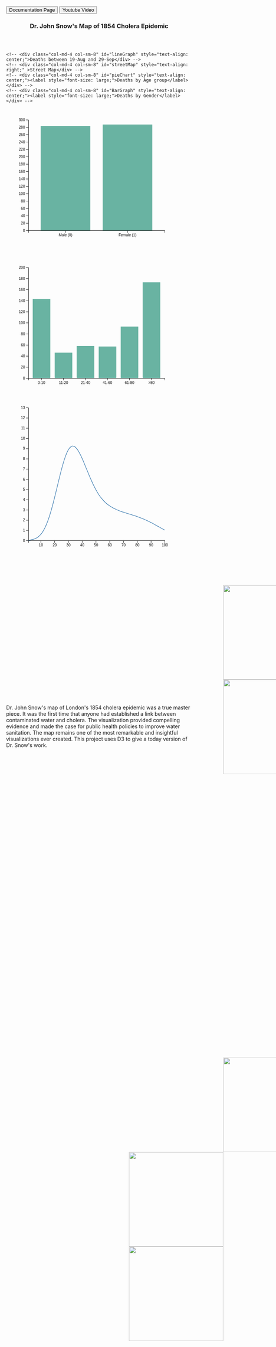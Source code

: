 <!DOCTYPE html>
<!-- saved from url=(0068)file:///C:/Users/Charlie%20May/Desktop/d3_project/html%20webpage.htm -->
<html lang="en"><head><meta http-equiv="Content-Type" content="text/html; charset=UTF-8">
  
  <title>Dr.John Snow Cholera D3 Visualization Project</title>
  <script src="./Dr.John Snow Cholera D3 Visualization Project_files/d3.js.download"></script>
    <link rel="stylesheet" href="./Dr.John Snow Cholera D3 Visualization Project_files/bootstrap.min.css">
    <script src="./Dr.John Snow Cholera D3 Visualization Project_files/bootstrap.min.js.download"></script>
    <script src="./Dr.John Snow Cholera D3 Visualization Project_files/jquery-3.2.1.slim.min.js.download"></script>
    <script src="./Dr.John Snow Cholera D3 Visualization Project_files/d3.v4.js.download"></script>
  <style>
       div.tooltip {
            font: 12px sans-serif;
            text-align: center;
            position: absolute;
            padding: 2px;
            border-radius: 8px;
            border: 0px;
            pointer-events: none;
            background-color:yellowgreen;
        }
  </style>
</head>
<body>
  <button>Documentation Page</button>
  <button>Youtube Video</button>
  <h3 style="text-align: center;font-weight: bold;">Dr. John Snow's Map of 1854 Cholera Epidemic</h3>
<div style="padding-top: 30px;"></div>
<div id="canvas" style="text-align: center;"></div>
<div>
    <div style="text-align: center; padding-left: 500px">
    </div>
</div>
<!-- <div id='lineGraph' style="float: left;width: 500px;padding-left: 80px;"> -->
    <!-- <div id='slider' style='width:970px'></div> -->
<!-- </div>
<div id='streetMap'></div>
<div id='pieChart'></div> -->
<div class="row">
    </div>
    <!-- <div class="col-md-4 col-sm-12" id="BarGraph" style="text-align: center;font-size: medium;"></div>
    <div class="col-md-4 col-sm-12" id="pieChart" style="text-align: center;font-size: medium;">Deaths by Age group</div> -->


<div class="row">
	<div class="col-md-4 col-sm-12" id="BarGraph" style="text-align: left;font-size: medium;"></div>
</div>

<!-- <div id="canvas" style="text-align: center;"></div> -->
	<!-- <div class="col-md-4 col-sm-8" id="lineGraph" style="text-align: center;">Deaths between 19-Aug and 29-Sep</div> -->
	<!-- <div class="col-md-4 col-sm-8" id="streetMap" style="text-align: right;" >Street Map</div> -->
    <!-- <div class="col-md-4 col-sm-8" id="pieChart" style="text-align: center;"><label style="font-size: large;">Deaths by Age group</label></div> -->
    <!-- <div class="col-md-4 col-sm-8" id="BarGraph" style="text-align: center;"><label style="font-size: large;">Deaths by Gender</label></div> -->




<!-- Load d3.js -->
<script src="./Dr.John Snow Cholera D3 Visualization Project_files/d3.v4.js.download"></script>

<!-- Create a div where the graph will take place -->
<div id="my_dataviz"><svg width="460" height="400"><g transform="translate(60,30)"><g transform="translate(0,300)" fill="none" font-size="10" font-family="sans-serif" text-anchor="middle"><path class="domain" stroke="#000" d="M0.5,6V0.5H370.5V6"></path><g class="tick" opacity="1" transform="translate(100.90909090909092,0)"><line stroke="#000" y2="6"></line><text fill="#000" y="9" dy="0.71em">Male (0)</text></g><g class="tick" opacity="1" transform="translate(269.09090909090907,0)"><line stroke="#000" y2="6"></line><text fill="#000" y="9" dy="0.71em">Female (1)</text></g></g><g class="myYaxis" fill="none" font-size="10" font-family="sans-serif" text-anchor="end"><path class="domain" stroke="#000" d="M-6,300.5H0.5V0.5H-6"></path><g class="tick" opacity="1" transform="translate(0,300.5)"><line stroke="#000" x2="-6"></line><text fill="#000" x="-9" dy="0.32em">0</text></g><g class="tick" opacity="1" transform="translate(0,280.5)"><line stroke="#000" x2="-6"></line><text fill="#000" x="-9" dy="0.32em">20</text></g><g class="tick" opacity="1" transform="translate(0,260.5)"><line stroke="#000" x2="-6"></line><text fill="#000" x="-9" dy="0.32em">40</text></g><g class="tick" opacity="1" transform="translate(0,240.5)"><line stroke="#000" x2="-6"></line><text fill="#000" x="-9" dy="0.32em">60</text></g><g class="tick" opacity="1" transform="translate(0,220.5)"><line stroke="#000" x2="-6"></line><text fill="#000" x="-9" dy="0.32em">80</text></g><g class="tick" opacity="1" transform="translate(0,200.5)"><line stroke="#000" x2="-6"></line><text fill="#000" x="-9" dy="0.32em">100</text></g><g class="tick" opacity="1" transform="translate(0,180.5)"><line stroke="#000" x2="-6"></line><text fill="#000" x="-9" dy="0.32em">120</text></g><g class="tick" opacity="1" transform="translate(0,160.5)"><line stroke="#000" x2="-6"></line><text fill="#000" x="-9" dy="0.32em">140</text></g><g class="tick" opacity="1" transform="translate(0,140.5)"><line stroke="#000" x2="-6"></line><text fill="#000" x="-9" dy="0.32em">160</text></g><g class="tick" opacity="1" transform="translate(0,120.5)"><line stroke="#000" x2="-6"></line><text fill="#000" x="-9" dy="0.32em">180</text></g><g class="tick" opacity="1" transform="translate(0,100.5)"><line stroke="#000" x2="-6"></line><text fill="#000" x="-9" dy="0.32em">200</text></g><g class="tick" opacity="1" transform="translate(0,80.50000000000003)"><line stroke="#000" x2="-6"></line><text fill="#000" x="-9" dy="0.32em">220</text></g><g class="tick" opacity="1" transform="translate(0,60.5)"><line stroke="#000" x2="-6"></line><text fill="#000" x="-9" dy="0.32em">240</text></g><g class="tick" opacity="1" transform="translate(0,40.5)"><line stroke="#000" x2="-6"></line><text fill="#000" x="-9" dy="0.32em">260</text></g><g class="tick" opacity="1" transform="translate(0,20.5)"><line stroke="#000" x2="-6"></line><text fill="#000" x="-9" dy="0.32em">280</text></g><g class="tick" opacity="1" transform="translate(0,0.5)"><line stroke="#000" x2="-6"></line><text fill="#000" x="-9" dy="0.32em">300</text></g></g><rect x="33.636363636363654" y="17" width="134.54545454545453" height="283" fill="rgb(105, 179, 162)"></rect><rect x="201.8181818181818" y="13" width="134.54545454545453" height="287" fill="rgb(105, 179, 162)"></rect></g></svg><svg width="460" height="400"><g transform="translate(60,30)"><g transform="translate(0,300)" fill="none" font-size="10" font-family="sans-serif" text-anchor="middle"><path class="domain" stroke="#000" d="M0.5,6V0.5H370.5V6"></path><g class="tick" opacity="1" transform="translate(35.80645161290326,0)"><line stroke="#000" y2="6"></line><text fill="#000" y="9" dy="0.71em">0-10</text></g><g class="tick" opacity="1" transform="translate(95.48387096774196,0)"><line stroke="#000" y2="6"></line><text fill="#000" y="9" dy="0.71em">11-20</text></g><g class="tick" opacity="1" transform="translate(155.16129032258067,0)"><line stroke="#000" y2="6"></line><text fill="#000" y="9" dy="0.71em">21-40</text></g><g class="tick" opacity="1" transform="translate(214.83870967741936,0)"><line stroke="#000" y2="6"></line><text fill="#000" y="9" dy="0.71em">41-60</text></g><g class="tick" opacity="1" transform="translate(274.51612903225805,0)"><line stroke="#000" y2="6"></line><text fill="#000" y="9" dy="0.71em">61-80</text></g><g class="tick" opacity="1" transform="translate(334.1935483870968,0)"><line stroke="#000" y2="6"></line><text fill="#000" y="9" dy="0.71em">&gt;80</text></g></g><g class="myYaxis" fill="none" font-size="10" font-family="sans-serif" text-anchor="end"><path class="domain" stroke="#000" d="M-6,300.5H0.5V0.5H-6"></path><g class="tick" opacity="1" transform="translate(0,300.5)"><line stroke="#000" x2="-6"></line><text fill="#000" x="-9" dy="0.32em">0</text></g><g class="tick" opacity="1" transform="translate(0,270.5)"><line stroke="#000" x2="-6"></line><text fill="#000" x="-9" dy="0.32em">20</text></g><g class="tick" opacity="1" transform="translate(0,240.5)"><line stroke="#000" x2="-6"></line><text fill="#000" x="-9" dy="0.32em">40</text></g><g class="tick" opacity="1" transform="translate(0,210.5)"><line stroke="#000" x2="-6"></line><text fill="#000" x="-9" dy="0.32em">60</text></g><g class="tick" opacity="1" transform="translate(0,180.5)"><line stroke="#000" x2="-6"></line><text fill="#000" x="-9" dy="0.32em">80</text></g><g class="tick" opacity="1" transform="translate(0,150.5)"><line stroke="#000" x2="-6"></line><text fill="#000" x="-9" dy="0.32em">100</text></g><g class="tick" opacity="1" transform="translate(0,120.5)"><line stroke="#000" x2="-6"></line><text fill="#000" x="-9" dy="0.32em">120</text></g><g class="tick" opacity="1" transform="translate(0,90.5)"><line stroke="#000" x2="-6"></line><text fill="#000" x="-9" dy="0.32em">140</text></g><g class="tick" opacity="1" transform="translate(0,60.5)"><line stroke="#000" x2="-6"></line><text fill="#000" x="-9" dy="0.32em">160</text></g><g class="tick" opacity="1" transform="translate(0,30.5)"><line stroke="#000" x2="-6"></line><text fill="#000" x="-9" dy="0.32em">180</text></g><g class="tick" opacity="1" transform="translate(0,0.5)"><line stroke="#000" x2="-6"></line><text fill="#000" x="-9" dy="0.32em">200</text></g></g><rect x="11.935483870967772" y="85.5" width="47.74193548387097" height="214.5" fill="rgb(105, 179, 162)"></rect><rect x="71.61290322580648" y="231" width="47.74193548387097" height="69" fill="rgb(105, 179, 162)"></rect><rect x="131.29032258064518" y="213" width="47.74193548387097" height="87" fill="rgb(105, 179, 162)"></rect><rect x="190.96774193548387" y="214.5" width="47.74193548387097" height="85.5" fill="rgb(105, 179, 162)"></rect><rect x="250.6451612903226" y="160.5" width="47.74193548387097" height="139.5" fill="rgb(105, 179, 162)"></rect><rect x="310.32258064516134" y="40.5" width="47.74193548387097" height="259.5" fill="rgb(105, 179, 162)"></rect></g></svg><svg width="460" height="400"><g transform="translate(60,10)"><g transform="translate(0,360)" fill="none" font-size="10" font-family="sans-serif" text-anchor="middle"><path class="domain" stroke="#000" d="M0.5,6V0.5H370.5V6"></path><g class="tick" opacity="1" transform="translate(34.13636363636364,0)"><line stroke="#000" y2="6"></line><text fill="#000" y="9" dy="0.71em">10</text></g><g class="tick" opacity="1" transform="translate(71.51010101010101,0)"><line stroke="#000" y2="6"></line><text fill="#000" y="9" dy="0.71em">20</text></g><g class="tick" opacity="1" transform="translate(108.88383838383838,0)"><line stroke="#000" y2="6"></line><text fill="#000" y="9" dy="0.71em">30</text></g><g class="tick" opacity="1" transform="translate(146.25757575757575,0)"><line stroke="#000" y2="6"></line><text fill="#000" y="9" dy="0.71em">40</text></g><g class="tick" opacity="1" transform="translate(183.63131313131314,0)"><line stroke="#000" y2="6"></line><text fill="#000" y="9" dy="0.71em">50</text></g><g class="tick" opacity="1" transform="translate(221.0050505050505,0)"><line stroke="#000" y2="6"></line><text fill="#000" y="9" dy="0.71em">60</text></g><g class="tick" opacity="1" transform="translate(258.3787878787879,0)"><line stroke="#000" y2="6"></line><text fill="#000" y="9" dy="0.71em">70</text></g><g class="tick" opacity="1" transform="translate(295.7525252525253,0)"><line stroke="#000" y2="6"></line><text fill="#000" y="9" dy="0.71em">80</text></g><g class="tick" opacity="1" transform="translate(333.12626262626264,0)"><line stroke="#000" y2="6"></line><text fill="#000" y="9" dy="0.71em">90</text></g><g class="tick" opacity="1" transform="translate(370.5,0)"><line stroke="#000" y2="6"></line><text fill="#000" y="9" dy="0.71em">100</text></g></g><g fill="none" font-size="10" font-family="sans-serif" text-anchor="end"><path class="domain" stroke="#000" d="M-6,360.5H0.5V0.5H-6"></path><g class="tick" opacity="1" transform="translate(0,360.5)"><line stroke="#000" x2="-6"></line><text fill="#000" x="-9" dy="0.32em">0</text></g><g class="tick" opacity="1" transform="translate(0,332.8076923076923)"><line stroke="#000" x2="-6"></line><text fill="#000" x="-9" dy="0.32em">1</text></g><g class="tick" opacity="1" transform="translate(0,305.11538461538464)"><line stroke="#000" x2="-6"></line><text fill="#000" x="-9" dy="0.32em">2</text></g><g class="tick" opacity="1" transform="translate(0,277.4230769230769)"><line stroke="#000" x2="-6"></line><text fill="#000" x="-9" dy="0.32em">3</text></g><g class="tick" opacity="1" transform="translate(0,249.73076923076923)"><line stroke="#000" x2="-6"></line><text fill="#000" x="-9" dy="0.32em">4</text></g><g class="tick" opacity="1" transform="translate(0,222.03846153846152)"><line stroke="#000" x2="-6"></line><text fill="#000" x="-9" dy="0.32em">5</text></g><g class="tick" opacity="1" transform="translate(0,194.34615384615384)"><line stroke="#000" x2="-6"></line><text fill="#000" x="-9" dy="0.32em">6</text></g><g class="tick" opacity="1" transform="translate(0,166.65384615384616)"><line stroke="#000" x2="-6"></line><text fill="#000" x="-9" dy="0.32em">7</text></g><g class="tick" opacity="1" transform="translate(0,138.96153846153845)"><line stroke="#000" x2="-6"></line><text fill="#000" x="-9" dy="0.32em">8</text></g><g class="tick" opacity="1" transform="translate(0,111.26923076923077)"><line stroke="#000" x2="-6"></line><text fill="#000" x="-9" dy="0.32em">9</text></g><g class="tick" opacity="1" transform="translate(0,83.57692307692304)"><line stroke="#000" x2="-6"></line><text fill="#000" x="-9" dy="0.32em">10</text></g><g class="tick" opacity="1" transform="translate(0,55.884615384615415)"><line stroke="#000" x2="-6"></line><text fill="#000" x="-9" dy="0.32em">11</text></g><g class="tick" opacity="1" transform="translate(0,28.19230769230768)"><line stroke="#000" x2="-6"></line><text fill="#000" x="-9" dy="0.32em">12</text></g><g class="tick" opacity="1" transform="translate(0,0.5)"><line stroke="#000" x2="-6"></line><text fill="#000" x="-9" dy="0.32em">13</text></g></g><g><circle stroke="black" r="8.5" style="fill: none; opacity: 0;" cx="186.8686868686869" cy="228.73846153846154"></circle></g><g><text text-anchor="left" alignment-baseline="middle" style="opacity: 0;" x="201.8686868686869" y="228.73846153846154">x:51  -  y:4.74</text></g><path fill="none" stroke="steelblue" stroke-width="1.5" d="M0,359.16923076923075L3.737373737373738,358.89230769230767L7.474747474747476,358.33846153846156L11.212121212121213,357.5076923076923L14.949494949494952,356.4L18.686868686868685,355.0153846153846L22.424242424242426,353.0769230769231L26.16161616161616,350.8615384615385L29.898989898989903,347.53846153846155L33.63636363636364,343.66153846153844L37.37373737373737,338.95384615384614L41.11111111111111,333.13846153846157L44.84848484848485,326.2153846153846L48.58585858585859,317.9076923076923L52.32323232323232,308.7692307692308L56.06060606060606,297.96923076923076L59.79797979797981,286.33846153846156L63.535353535353536,273.32307692307694L67.27272727272728,259.4769230769231L71.01010101010101,244.8L74.74747474747474,229.56923076923076L78.48484848484848,214.06153846153848L82.22222222222221,198.55384615384617L85.95959595959596,183.32307692307694L89.6969696969697,168.64615384615385L93.43434343434345,155.0769230769231L97.17171717171718,142.61538461538464L100.9090909090909,131.53846153846155L104.64646464646464,122.12307692307692L108.38383838383838,114.64615384615385L112.12121212121212,109.10769230769228L115.85858585858587,105.78461538461539L119.59595959595961,104.1230769230769L123.33333333333333,104.67692307692303L127.07070707070707,106.61538461538458L130.8080808080808,110.49230769230772L134.54545454545456,115.4769230769231L138.2828282828283,121.84615384615384L142.02020202020202,129.04615384615386L145.75757575757575,137.07692307692307L149.49494949494948,145.66153846153844L153.23232323232324,154.79999999999998L156.96969696969697,163.93846153846155L160.70707070707073,172.79999999999998L164.44444444444443,181.93846153846155L168.1818181818182,190.79999999999998L171.91919191919192,199.10769230769233L175.65656565656565,207.41538461538462L179.3939393939394,214.89230769230767L183.13131313131314,222.09230769230768L186.8686868686869,228.73846153846154L190.6060606060606,234.83076923076925L194.34343434343435,240.36923076923077L198.08080808080808,245.07692307692307L201.8181818181818,249.5076923076923L205.55555555555557,253.66153846153847L209.29292929292927,257.26153846153846L213.03030303030306,260.5846153846154L216.76767676767676,263.3538461538461L220.5050505050505,266.12307692307695L224.24242424242425,268.3384615384615L227.97979797979798,270.55384615384617L231.71717171717174,272.7692307692308L235.45454545454544,274.4307692307692L239.19191919191923,276.36923076923074L242.92929292929293,277.75384615384615L246.66666666666666,279.4153846153846L250.40404040404042,280.8L254.14141414141415,282.18461538461537L257.8787878787879,283.2923076923077L261.6161616161616,284.4L265.35353535353534,285.7846153846154L269.0909090909091,286.89230769230767L272.8282828282828,288L276.5656565656566,289.10769230769233L280.3030303030303,290.2153846153846L284.04040404040404,291.6L287.77777777777777,292.7076923076923L291.5151515151515,293.81538461538463L295.2525252525253,295.2L298.98989898989896,296.5846153846154L302.72727272727275,297.96923076923076L306.4646464646465,299.3538461538461L310.2020202020202,301.0153846153846L313.93939393939394,302.4L317.67676767676767,304.0615384615385L321.41414141414145,305.7230769230769L325.1515151515151,307.66153846153844L328.88888888888886,309.32307692307694L332.62626262626264,311.26153846153846L336.3636363636364,313.2L340.1010101010101,315.1384615384615L343.83838383838383,317.3538461538461L347.5757575757576,319.2923076923077L351.3131313131313,321.5076923076923L355.050505050505,323.44615384615383L358.7878787878788,325.66153846153844L362.52525252525254,327.6L366.26262626262627,329.81538461538463L370,331.75384615384615"></path><rect width="370" height="360" style="fill: none; pointer-events: all;"></rect></g></svg></div>
<script>

// create 2 data_set
var data1 = [
   {group: "Male (0)", value: 283},
   {group: "Female (1)", value: 287},
];

// set the dimensions and margins of the graph
var margin = {top: 30, right: 30, bottom: 70, left: 60},
    width = 460 - margin.left - margin.right,
    height = 400 - margin.top - margin.bottom;

// append the svg object to the body of the page
var svg = d3.select("#my_dataviz")
  .append("svg")
    .attr("width", width + margin.left + margin.right)
    .attr("height", height + margin.top + margin.bottom)
  .append("g")
    .attr("transform",
          "translate(" + margin.left + "," + margin.top + ")");

// X axis
var x = d3.scaleBand()
  .range([ 0, width ])
  .domain(data1.map(function(d) { return d.group; }))
  .padding(0.2);
svg.append("g")
  .attr("transform", "translate(0," + height + ")")
  .call(d3.axisBottom(x))


// Add Y axis
var y = d3.scaleLinear()
  .domain([0, 300])
  .range([ height, 0]);
svg.append("g")
  .attr("class", "myYaxis")
  .call(d3.axisLeft(y));

// A function that create / update the plot for a given variable:
function update(data) {

  var u = svg.selectAll("rect")
    .data(data)

  u
    .enter()
    .append("rect")
    .merge(u)
    .transition()
    .duration(1000)
      .attr("x", function(d) { return x(d.group); })
      .attr("y", function(d) { return y(d.value); })
      .attr("width", x.bandwidth())
      .attr("height", function(d) { return height - y(d.value); })
      .attr("fill", "#69b3a2")
}


// Initialize the plot with the first dataset
update(data1)

</script>




<!-- Load d3.js -->
<script src="./Dr.John Snow Cholera D3 Visualization Project_files/d3.v4.js.download"></script>

<!-- Create a div where the graph will take place -->
<div id="my_dataviz"></div>
<script>

// create 2 data_set
var data1 = [
   {group: "0-10", value: 143},
   {group: "11-20", value: 46},
   {group: "21-40", value: 58},
   {group: "41-60", value: 57},
   {group: "61-80", value: 93},
   {group: ">80", value: 173},
];

// set the dimensions and margins of the graph
var margin = {top: 30, right: 30, bottom: 70, left: 60},
    width = 460 - margin.left - margin.right,
    height = 400 - margin.top - margin.bottom;

// append the svg object to the body of the page
var svg = d3.select("#my_dataviz")
  .append("svg")
    .attr("width", width + margin.left + margin.right)
    .attr("height", height + margin.top + margin.bottom)
  .append("g")
    .attr("transform",
          "translate(" + margin.left + "," + margin.top + ")");

// X axis
var x = d3.scaleBand()
  .range([ 0, width ])
  .domain(data1.map(function(d) { return d.group; }))
  .padding(0.2);
svg.append("g")
  .attr("transform", "translate(0," + height + ")")
  .call(d3.axisBottom(x))

// Add Y axis
var y = d3.scaleLinear()
  .domain([0, 200])
  .range([ height, 0]);
svg.append("g")
  .attr("class", "myYaxis")
  .call(d3.axisLeft(y));

// A function that create / update the plot for a given variable:
function update(data) {

  var u = svg.selectAll("rect")
    .data(data)

  u
    .enter()
    .append("rect")
    .merge(u)
    .transition()
    .duration(1000)
      .attr("x", function(d) { return x(d.group); })
      .attr("y", function(d) { return y(d.value); })
      .attr("width", x.bandwidth())
      .attr("height", function(d) { return height - y(d.value); })
      .attr("fill", "#69b3a2")
}

// Initialize the plot with the first dataset
update(data1)

</script>




<!-- Load d3.js -->
<script src="./Dr.John Snow Cholera D3 Visualization Project_files/d3.v4.js.download"></script>

<!-- Create a div where the graph will take place -->
<div id="my_dataviz"></div>
<script>

// set the dimensions and margins of the graph
var margin = {top: 10, right: 30, bottom: 30, left: 60},
    width = 460 - margin.left - margin.right,
    height = 400 - margin.top - margin.bottom;

// append the svg object to the body of the page
var svg = d3.select("#my_dataviz")
  .append("svg")
    .attr("width", width + margin.left + margin.right)
    .attr("height", height + margin.top + margin.bottom)
  .append("g")
    .attr("transform",
          "translate(" + margin.left + "," + margin.top + ")");

//Read the data
d3.csv("https://raw.githubusercontent.com/holtzy/D3-graph-gallery/master/DATA/data_IC.csv",function(data) {

  // Add X axis --> it is a date format
  var x = d3.scaleLinear()
    .domain([1,100])
    .range([ 0, width ]);
  svg.append("g")
    .attr("transform", "translate(0," + height + ")")
    .call(d3.axisBottom(x));

  // Add Y axis
  var y = d3.scaleLinear()
    .domain([0, 13])
    .range([ height, 0 ]);
  svg.append("g")
    .call(d3.axisLeft(y));

  // This allows to find the closest X index of the mouse:
  var bisect = d3.bisector(function(d) { return d.x; }).left;

  // Create the circle that travels along the curve of chart
  var focus = svg
    .append('g')
    .append('circle')
      .style("fill", "none")
      .attr("stroke", "black")
      .attr('r', 8.5)
      .style("opacity", 0)

  // Create the text that travels along the curve of chart
  var focusText = svg
    .append('g')
    .append('text')
      .style("opacity", 0)
      .attr("text-anchor", "left")
      .attr("alignment-baseline", "middle")

  // Add the line
  svg
    .append("path")
    .datum(data)
    .attr("fill", "none")
    .attr("stroke", "steelblue")
    .attr("stroke-width", 1.5)
    .attr("d", d3.line()
      .x(function(d) { return x(d.x) })
      .y(function(d) { return y(d.y) })
      )

  // Create a rect on top of the svg area: this rectangle recovers mouse position
  svg
    .append('rect')
    .style("fill", "none")
    .style("pointer-events", "all")
    .attr('width', width)
    .attr('height', height)
    .on('mouseover', mouseover)
    .on('mousemove', mousemove)
    .on('mouseout', mouseout);


  // What happens when the mouse move -> show the annotations at the right positions.
  function mouseover() {
    focus.style("opacity", 1)
    focusText.style("opacity",1)
  }

  function mousemove() {
    // recover coordinate we need
    var x0 = x.invert(d3.mouse(this)[0]);
    var i = bisect(data, x0, 1);
    selectedData = data[i]
    focus
      .attr("cx", x(selectedData.x))
      .attr("cy", y(selectedData.y))
    focusText
      .html("x:" + selectedData.x + "  -  " + "y:" + selectedData.y)
      .attr("x", x(selectedData.x)+15)
      .attr("y", y(selectedData.y))
    }
  function mouseout() {
    focus.style("opacity", 0)
    focusText.style("opacity", 0)
  }

})

</script>



<!-- Load Leaflet -->
<link rel="stylesheet" href="./Dr.John Snow Cholera D3 Visualization Project_files/leaflet.css" integrity="sha512-puBpdR0798OZvTTbP4A8Ix/l+A4dHDD0DGqYW6RQ+9jxkRFclaxxQb/SJAWZfWAkuyeQUytO7+7N4QKrDh+drA==" crossorigin="">
<script src="./Dr.John Snow Cholera D3 Visualization Project_files/leaflet.js.download" integrity="sha512-nMMmRyTVoLYqjP9hrbed9S+FzjZHW5gY1TWCHA5ckwXZBadntCNs8kEqAWdrb9O7rxbCaA4lKTIWjDXZxflOcA==" crossorigin=""></script>

<!-- Create an element where the map will take place -->
<div id="mapid" class="leaflet-container leaflet-touch leaflet-retina leaflet-fade-anim leaflet-grab leaflet-touch-drag leaflet-touch-zoom" tabindex="0" style="position: relative;"><div class="leaflet-pane leaflet-map-pane" style="transform: translate3d(426px, 0px, 0px);"><div class="leaflet-pane leaflet-tile-pane"><div class="leaflet-layer " style="z-index: 1; opacity: 1;"><div class="leaflet-tile-container leaflet-zoom-animated" style="z-index: 6; transform: translate3d(0px, 0px, 0px) scale(1);"><img alt="" role="presentation" src="./Dr.John Snow Cholera D3 Visualization Project_files/SnowMap_Points.png" class="leaflet-tile leaflet-tile-loaded" style="width: 256px; height: 256px; transform: translate3d(163px, 91px, 0px); opacity: 1;"><img alt="" role="presentation" src="./Dr.John Snow Cholera D3 Visualization Project_files/SnowMap_Points.png" class="leaflet-tile leaflet-tile-loaded" style="width: 256px; height: 256px; transform: translate3d(419px, 91px, 0px); opacity: 1;"><img alt="" role="presentation" src="./Dr.John Snow Cholera D3 Visualization Project_files/SnowMap_Points.png" class="leaflet-tile leaflet-tile-loaded" style="width: 256px; height: 256px; transform: translate3d(163px, -165px, 0px); opacity: 1;"><img alt="" role="presentation" src="./Dr.John Snow Cholera D3 Visualization Project_files/SnowMap_Points.png" class="leaflet-tile leaflet-tile-loaded" style="width: 256px; height: 256px; transform: translate3d(419px, -165px, 0px); opacity: 1;"><img alt="" role="presentation" src="./Dr.John Snow Cholera D3 Visualization Project_files/SnowMap_Points.png" class="leaflet-tile leaflet-tile-loaded" style="width: 256px; height: 256px; transform: translate3d(163px, 347px, 0px); opacity: 1;"><img alt="" role="presentation" src="./Dr.John Snow Cholera D3 Visualization Project_files/SnowMap_Points.png" class="leaflet-tile leaflet-tile-loaded" style="width: 256px; height: 256px; transform: translate3d(419px, 347px, 0px); opacity: 1;"><img alt="" role="presentation" src="./Dr.John Snow Cholera D3 Visualization Project_files/SnowMap_Points.png" class="leaflet-tile leaflet-tile-loaded" style="width: 256px; height: 256px; transform: translate3d(-93px, 91px, 0px); opacity: 1;"><img alt="" role="presentation" src="./Dr.John Snow Cholera D3 Visualization Project_files/SnowMap_Points.png" class="leaflet-tile leaflet-tile-loaded" style="width: 256px; height: 256px; transform: translate3d(675px, 91px, 0px); opacity: 1;"><img alt="" role="presentation" src="./Dr.John Snow Cholera D3 Visualization Project_files/SnowMap_Points.png" class="leaflet-tile leaflet-tile-loaded" style="width: 256px; height: 256px; transform: translate3d(-93px, -165px, 0px); opacity: 1;"><img alt="" role="presentation" src="./Dr.John Snow Cholera D3 Visualization Project_files/SnowMap_Points.png" class="leaflet-tile leaflet-tile-loaded" style="width: 256px; height: 256px; transform: translate3d(675px, -165px, 0px); opacity: 1;"><img alt="" role="presentation" src="./Dr.John Snow Cholera D3 Visualization Project_files/SnowMap_Points.png" class="leaflet-tile leaflet-tile-loaded" style="width: 256px; height: 256px; transform: translate3d(-93px, 347px, 0px); opacity: 1;"><img alt="" role="presentation" src="./Dr.John Snow Cholera D3 Visualization Project_files/SnowMap_Points.png" class="leaflet-tile leaflet-tile-loaded" style="width: 256px; height: 256px; transform: translate3d(675px, 347px, 0px); opacity: 1;"><img alt="" role="presentation" src="./Dr.John Snow Cholera D3 Visualization Project_files/SnowMap_Points.png" class="leaflet-tile leaflet-tile-loaded" style="width: 256px; height: 256px; transform: translate3d(-349px, 91px, 0px); opacity: 1;"><img alt="" role="presentation" src="./Dr.John Snow Cholera D3 Visualization Project_files/SnowMap_Points.png" class="leaflet-tile leaflet-tile-loaded" style="width: 256px; height: 256px; transform: translate3d(931px, 91px, 0px); opacity: 1;"><img alt="" role="presentation" src="./Dr.John Snow Cholera D3 Visualization Project_files/SnowMap_Points.png" class="leaflet-tile leaflet-tile-loaded" style="width: 256px; height: 256px; transform: translate3d(-349px, -165px, 0px); opacity: 1;"><img alt="" role="presentation" src="./Dr.John Snow Cholera D3 Visualization Project_files/SnowMap_Points.png" class="leaflet-tile leaflet-tile-loaded" style="width: 256px; height: 256px; transform: translate3d(931px, -165px, 0px); opacity: 1;"><img alt="" role="presentation" src="./Dr.John Snow Cholera D3 Visualization Project_files/SnowMap_Points.png" class="leaflet-tile leaflet-tile-loaded" style="width: 256px; height: 256px; transform: translate3d(-349px, 347px, 0px); opacity: 1;"><img alt="" role="presentation" src="./Dr.John Snow Cholera D3 Visualization Project_files/SnowMap_Points.png" class="leaflet-tile leaflet-tile-loaded" style="width: 256px; height: 256px; transform: translate3d(931px, 347px, 0px); opacity: 1;"><img alt="" role="presentation" src="./Dr.John Snow Cholera D3 Visualization Project_files/SnowMap_Points.png" class="leaflet-tile leaflet-tile-loaded" style="width: 256px; height: 256px; transform: translate3d(-605px, 91px, 0px); opacity: 1;"><img alt="" role="presentation" src="./Dr.John Snow Cholera D3 Visualization Project_files/SnowMap_Points.png" class="leaflet-tile leaflet-tile-loaded" style="width: 256px; height: 256px; transform: translate3d(1187px, 91px, 0px); opacity: 1;"><img alt="" role="presentation" src="./Dr.John Snow Cholera D3 Visualization Project_files/SnowMap_Points.png" class="leaflet-tile leaflet-tile-loaded" style="width: 256px; height: 256px; transform: translate3d(-605px, -165px, 0px); opacity: 1;"><img alt="" role="presentation" src="./Dr.John Snow Cholera D3 Visualization Project_files/SnowMap_Points.png" class="leaflet-tile leaflet-tile-loaded" style="width: 256px; height: 256px; transform: translate3d(1187px, -165px, 0px); opacity: 1;"><img alt="" role="presentation" src="./Dr.John Snow Cholera D3 Visualization Project_files/SnowMap_Points.png" class="leaflet-tile leaflet-tile-loaded" style="width: 256px; height: 256px; transform: translate3d(-605px, 347px, 0px); opacity: 1;"><img alt="" role="presentation" src="./Dr.John Snow Cholera D3 Visualization Project_files/SnowMap_Points.png" class="leaflet-tile leaflet-tile-loaded" style="width: 256px; height: 256px; transform: translate3d(1187px, 347px, 0px); opacity: 1;"></div></div></div><div class="leaflet-pane leaflet-shadow-pane"></div><div class="leaflet-pane leaflet-overlay-pane"></div><div class="leaflet-pane leaflet-marker-pane"></div><div class="leaflet-pane leaflet-tooltip-pane"></div><div class="leaflet-pane leaflet-popup-pane"></div><div class="leaflet-proxy leaflet-zoom-animated" style="transform: translate3d(2047px, 1389px, 0px) scale(8);"></div></div><div class="leaflet-control-container"><div class="leaflet-top leaflet-left"><div class="leaflet-control-zoom leaflet-bar leaflet-control"><a class="leaflet-control-zoom-in" href="file:///C:/Users/Charlie%20May/Desktop/d3_project/html%20webpage.htm#" title="Zoom in" role="button" aria-label="Zoom in">+</a><a class="leaflet-control-zoom-out" href="file:///C:/Users/Charlie%20May/Desktop/d3_project/html%20webpage.htm#" title="Zoom out" role="button" aria-label="Zoom out">−</a></div></div><div class="leaflet-top leaflet-right"></div><div class="leaflet-bottom leaflet-left"></div><div class="leaflet-bottom leaflet-right"><div class="leaflet-control-attribution leaflet-control"><a href="http://leafletjs.com/" title="A JS library for interactive maps">Leaflet</a> | Map data © <a href="https://www.openstreetmap.org/">OpenStreetMap</a></div></div></div></div>

<style>
#mapid { height: 400px; }
</style>

<script>

// Initialize the map
// [50, -0.1] are the latitude and longitude
// 4 is the zoom
// mapid is the id of the div where the map will appear
var mymap = L
  .map('mapid')
  .setView([50, -0.1], 4);

// Add a tile to the map = a background. Comes from OpenStreetmap
L.tileLayer(
    'https://blog.rtwilson.com/wp-content/uploads/2012/01/SnowMap_Points.png', {
    attribution: 'Map data &copy; <a href="https://www.openstreetmap.org/">OpenStreetMap</a>',
    maxZoom: 6,
    }).addTo(mymap);


</script>


  <p>Dr. John Snow's map of London's 1854 cholera epidemic was a true master piece. It was the first time that anyone had established a link between contaminated water and cholera. The visualization provided compelling evidence and made the case for public health policies to improve water sanitation. The map remains one of the most remarkable and insightful visualizations ever created. This project uses D3 to give a today version of Dr. Snow's work.
<script>
</script></p>
  </body>
</html>

